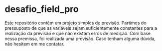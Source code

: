# desafio_field_pro
Este repositório contém um projeto simples de previsão. Partimos do pressuposto de que as variáveis sejam suficientemente constantes para a realização da previsão e que não existam erros de medição. Com base nessa premissa, foi realizada uma previsão. Caso tenham alguma dúvida, não hesitem em me contatar.
